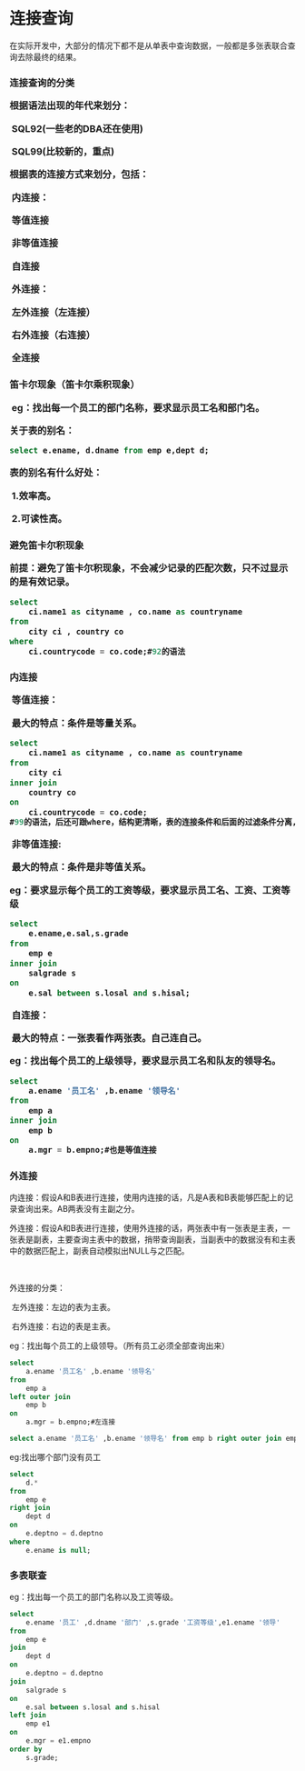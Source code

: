 <h1>连接查询
</h1>

在实际开发中，大部分的情况下都不是从单表中查询数据，一般都是多张表联合查询去除最终的结果。



<h3>连接查询的分类

根据语法出现的年代来划分：

​	SQL92(一些老的DBA还在使用)

​	SQL99(比较新的，重点)

根据表的连接方式来划分，包括：

​	内连接：

​				等值连接

​				非等值连接

​				自连接	

​	外连接：

​				左外连接（左连接）

​				右外连接（右连接）

​	全连接



<h3> 笛卡尔现象（笛卡尔乘积现象）

​	eg：找出每一个员工的部门名称，要求显示员工名和部门名。

关于表的别名：

```sql
select e.ename, d.dname from emp e,dept d;
```

表的别名有什么好处：

​	1.效率高。

​	2.可读性高。



<h3> 避免笛卡尔积现象

前提：避免了笛卡尔积现象，不会减少记录的匹配次数，只不过显示的是有效记录。

```sql
select 
	ci.name1 as cityname , co.name as countryname 
from 
	city ci , country co 
where 
	ci.countrycode = co.code;#92的语法
```



<h3>内连接

​	等值连接：

​			最大的特点：条件是等量关系。

```sql
select 
	ci.name1 as cityname , co.name as countryname 
from 
	city ci 
inner join 
	country co 
on 
	ci.countrycode = co.code;
#99的语法，后还可跟where，结构更清晰，表的连接条件和后面的过滤条件分离,inner可以省略，带着inner可读性更强
```

​	非等值连接:

​			最大的特点：条件是非等值关系。

eg：要求显示每个员工的工资等级，要求显示员工名、工资、工资等级

```sql
select 
	e.ename,e.sal,s.grade 
from 
	emp e 
inner join 
	salgrade s 
on 
	e.sal between s.losal and s.hisal;
```

​	自连接：

​			最大的特点：一张表看作两张表。自己连自己。

eg：找出每个员工的上级领导，要求显示员工名和队友的领导名。

```sql
select 
	a.ename '员工名' ,b.ename '领导名' 
from 
	emp a 
inner join 
	emp b 
on 
	a.mgr = b.empno;#也是等值连接
```



<h3>外连接
</h3>

​		内连接：假设A和B表进行连接，使用内连接的话，凡是A表和B表能够匹配上的记录查询出来。AB两表没有主副之分。

​		外连接：假设A和B表进行连接，使用外连接的话，两张表中有一张表是主表，一张表是副表，主要查询主表中的数据，捎带查询副表，当副表中的数据没有和主表中的数据匹配上，副表自动模拟出NULL与之匹配。

​		

外连接的分类：

​	左外连接：左边的表为主表。

​	右外连接：右边的表是主表。



eg：找出每个员工的上级领导。（所有员工必须全部查询出来）

```sql
select 
	a.ename '员工名' ,b.ename '领导名' 
from 
	emp a 
left outer join 
	emp b 
on 
	a.mgr = b.empno;#左连接
```

```sql
select a.ename '员工名' ,b.ename '领导名' from emp b right outer join emp a on a.mgr = b.empno;#改为右连接
```

eg:找出哪个部门没有员工

```sql
select 
	d.* 
from 
	emp e 
right join 
	dept d 
on 
	e.deptno = d.deptno 
where 
	e.ename is null;
```



<h3>多表联查
</h3>

eg：找出每一个员工的部门名称以及工资等级。

```sql
select 
	e.ename '员工' ,d.dname '部门' ,s.grade '工资等级',e1.ename '领导'
from 
	emp e 
join 
	dept d 
on 
	e.deptno = d.deptno 
join 
	salgrade s 
on 
	e.sal between s.losal and s.hisal
left join 
	emp e1 
on 
	e.mgr = e1.empno
order by 
	s.grade;
```

